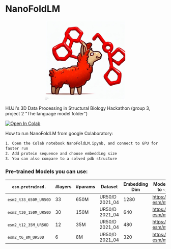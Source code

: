 # NanoFoldLM
<p align="center"><img src="https://github.com/YaadLuria/NanoFoldLM/blob/main/images/logo1.jpeg" height="250"/></p>

HUJI's 3D Data Processing in Structural Biology Hackathon (group 3, project 2 "The language model folder")


[![Open In Colab](https://colab.research.google.com/assets/colab-badge.svg)](https://colab.research.google.com/github/YaadLuria/NanoFoldLM/blob/main/TheLanguageModelFolder.ipynb)



How to run NanoFoldLM from google Colaboratory:

    1. Open the Colab notebook NanoFoldLM.ipynb, and connect to GPU for faster run
    2. Add protein sequence and choose embedding size
    3. You can also compare to a solved pdb structure


### Pre-trained Models you can use: <a name="available-models you can use"></a>

| `esm.pretrained.`           | #layers | #params | Dataset | Embedding Dim |  Model URL (automatically downloaded to `~/.cache/torch/hub/checkpoints`) |
|---------------------|---------|-------------|---------|---------------|-----------------------------------------------------------------------|
| `esm2_t33_650M_UR50D`        | 33           | 650M        | UR50/D 2021_04                           | 1280 |  https://dl.fbaipublicfiles.com/fair-esm/models/esm2_t33_650M_UR50D.pt         |
| `esm2_t30_150M_UR50D`        | 30           | 150M        | UR50/D 2021_04                           | 640  |  https://dl.fbaipublicfiles.com/fair-esm/models/esm2_t30_150M_UR50D.pt         |
| `esm2_t12_35M_UR50D`         | 12           | 35M         | UR50/D 2021_04                           | 480  |  https://dl.fbaipublicfiles.com/fair-esm/models/esm2_t12_35M_UR50D.pt          |
| `esm2_t6_8M_UR50D`           | 6            | 8M          | UR50/D 2021_04                           | 320  |  https://dl.fbaipublicfiles.com/fair-esm/models/esm2_t6_8M_UR50D.pt            |
